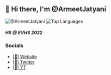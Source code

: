 ## 👋 Hi there, I'm @ArmeetJatyani
![@ArmeetJatyani](https://github-readme-stats.vercel.app/api?username=TrashToggled&count_private=true&show_icons=true&theme=tokyonight&hide_border=true)
![Top Languages](https://github-readme-stats.vercel.app/api/top-langs/?username=ArmeetJatyani&layout=compact&count_private=true&show_icons=true&theme=tokyonight&hide_border=true)
#### *HS @ EVHS 2022*
### Socials
- [[🔗] Website](https://armeetjatyani.com)
- [[💬] Twitter](https://twitter.com/ArmeetJatyani)
- [[🎥] YT](https://www.youtube.com/channel/UC5w7WX_AEl9oAE01fz0-veQ)
